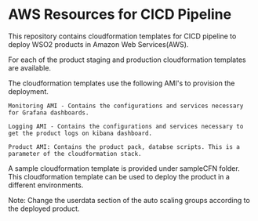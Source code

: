 # AWS Resources for CICD Pipeline

This repository contains cloudformation templates for CICD pipeline to deploy WSO2 products in Amazon Web Services(AWS).

For each of the product staging and production cloudformation templates are available.

The cloudformation templates use the following AMI's to provision the deployment.

    Monitoring AMI - Contains the configurations and services necessary for Grafana dashboards.

    Logging AMI - Contains the configurations and services necessary to get the product logs on kibana dashboard.

    Product AMI: Contains the product pack, databse scripts. This is a parameter of the cloudformation stack.

A sample cloudformation template is provided under sampleCFN folder. This cloudformation template can be used to deploy the product in a different environments.
        
   Note: Change the userdata section of the auto scaling groups according to the deployed product.
